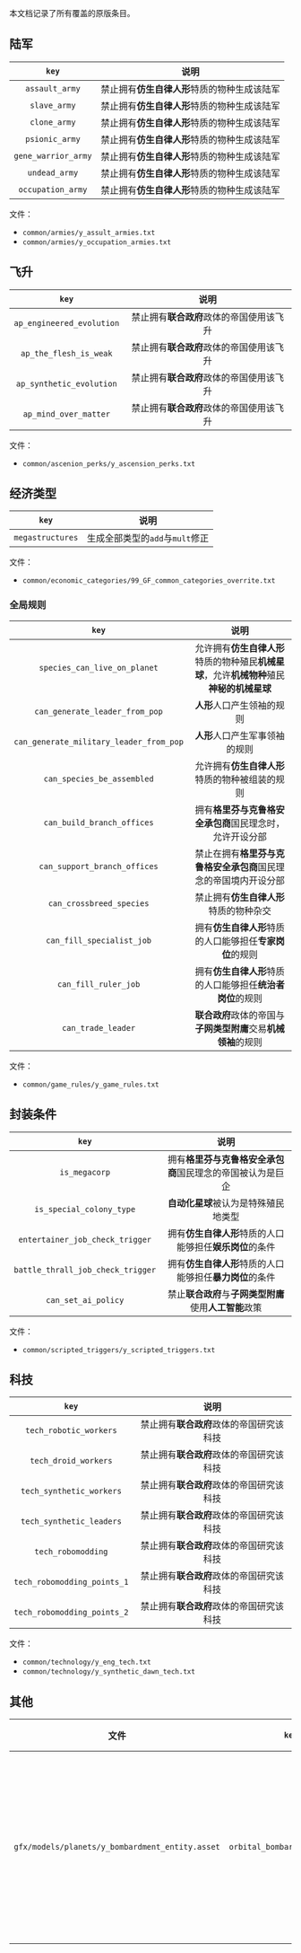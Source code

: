 本文档记录了所有覆盖的原版条目。



## 陆军

|        `key`        |                     说明                     |
| :-----------------: | :------------------------------------------: |
|   `assault_army`    | 禁止拥有**仿生自律人形**特质的物种生成该陆军 |
|    `slave_army`     | 禁止拥有**仿生自律人形**特质的物种生成该陆军 |
|    `clone_army`     | 禁止拥有**仿生自律人形**特质的物种生成该陆军 |
|   `psionic_army`    | 禁止拥有**仿生自律人形**特质的物种生成该陆军 |
| `gene_warrior_army` | 禁止拥有**仿生自律人形**特质的物种生成该陆军 |
|    `undead_army`    | 禁止拥有**仿生自律人形**特质的物种生成该陆军 |
|  `occupation_army`  | 禁止拥有**仿生自律人形**特质的物种生成该陆军 |

文件：

+ `common/armies/y_assult_armies.txt`
+ `common/armies/y_occupation_armies.txt`



## 飞升

|           `key`           |                   说明                   |
| :-----------------------: | :--------------------------------------: |
| `ap_engineered_evolution` | 禁止拥有**联合政府**政体的帝国使用该飞升 |
|  `ap_the_flesh_is_weak`   | 禁止拥有**联合政府**政体的帝国使用该飞升 |
| `ap_synthetic_evolution`  | 禁止拥有**联合政府**政体的帝国使用该飞升 |
|   `ap_mind_over_matter`   | 禁止拥有**联合政府**政体的帝国使用该飞升 |

文件：

+ `common/ascenion_perks/y_ascension_perks.txt`



## 经济类型

|      `key`       |              说明               |
| :--------------: | :-----------------------------: |
| `megastructures` | 生成全部类型的`add`与`mult`修正 |

文件：

+ `common/economic_categories/99_GF_common_categories_overrite.txt`



### 全局规则

|                  `key`                  |                             说明                             |
| :-------------------------------------: | :----------------------------------------------------------: |
|      `species_can_live_on_planet`       | 允许拥有**仿生自律人形**特质的物种殖民**机械星球**，允许**机械物种**殖民**神秘的机械星球** |
|     `can_generate_leader_from_pop`      |                  **人形**人口产生领袖的规则                  |
| `can_generate_military_leader_from_pop` |                **人形**人口产生军事领袖的规则                |
|       `can_species_be_assembled`        |        允许拥有**仿生自律人形**特质的物种被组装的规则        |
|       `can_build_branch_offices`        |   拥有**格里芬与克鲁格安全承包商**国民理念时，允许开设分部   |
|      `can_support_branch_offices`       | 禁止在拥有**格里芬与克鲁格安全承包商**国民理念的帝国境内开设分部 |
|        `can_crossbreed_species`         |            禁止拥有**仿生自律人形**特质的物种杂交            |
|        `can_fill_specialist_job`        |   拥有**仿生自律人形**特质的人口能够担任**专家岗位**的规则   |
|          `can_fill_ruler_job`           |  拥有**仿生自律人形**特质的人口能够担任**统治者岗位**的规则  |
|           `can_trade_leader`            | **联合政府**政体的帝国与**子网类型附庸**交易**机械领袖**的规则 |

文件：

+ `common/game_rules/y_game_rules.txt`



## 封装条件

|               `key`               |                            说明                            |
| :-------------------------------: | :--------------------------------------------------------: |
|           `is_megacorp`           | 拥有**格里芬与克鲁格安全承包商**国民理念的帝国被认为是巨企 |
|     `is_special_colony_type`      |            **自动化星球**被认为是特殊殖民地类型            |
|  `entertainer_job_check_trigger`  |  拥有**仿生自律人形**特质的人口能够担任**娱乐岗位**的条件  |
| `battle_thrall_job_check_trigger` |  拥有**仿生自律人形**特质的人口能够担任**暴力岗位**的条件  |
|        `can_set_ai_policy`        |   禁止**联合政府**与**子网类型附庸**使用**人工智能**政策   |

文件：

+ `common/scripted_triggers/y_scripted_triggers.txt`



## 科技

|            `key`            |                   说明                   |
| :-------------------------: | :--------------------------------------: |
|   `tech_robotic_workers`    | 禁止拥有**联合政府**政体的帝国研究该科技 |
|    `tech_droid_workers`     | 禁止拥有**联合政府**政体的帝国研究该科技 |
|  `tech_synthetic_workers`   | 禁止拥有**联合政府**政体的帝国研究该科技 |
|  `tech_synthetic_leaders`   | 禁止拥有**联合政府**政体的帝国研究该科技 |
|     `tech_robomodding`      | 禁止拥有**联合政府**政体的帝国研究该科技 |
| `tech_robomodding_points_1` | 禁止拥有**联合政府**政体的帝国研究该科技 |
| `tech_robomodding_points_2` | 禁止拥有**联合政府**政体的帝国研究该科技 |

文件：

+ `common/technology/y_eng_tech.txt`
+ `common/technology/y_synthetic_dawn_tech.txt`



## 其他

|                      文件                       |             `key`             |               说明               |
| :---------------------------------------------: | :---------------------------: | :------------------------------: |
| `gfx/models/planets/y_bombardment_entity.asset` | `orbital_bombardment_effects` | 添加**坍塌液脏弹**轰炸姿态的特效 |

